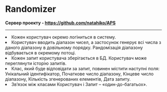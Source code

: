 # Randomizer
**Сервер проекту - <https://github.com/natahiko/APS> <hr>**
<li>Кожен користувач окремо логіниться в систему.
<li>Користувач вводить діапазон чисел, а застосунок генерує всі числа з даного діапазону в довільному порядку. Рандомізація діапазону відбувається в окремому потоці. 
<li>Кожен запит користувача зберігається в БД. Користувач може переглянути історію запитів.
<li>Клас, який буде відповідати за запит, повинен містити наступні поля: Унікальний ідентифікатор, Початкове число діапазону, Кінцеве число діапазону, Кількість згенерованих елементів, Дата запиту.
<li>Зв’язок між класами Користувач і Запит – «один-до-багатьох».
